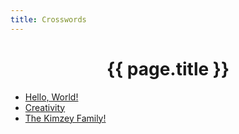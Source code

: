 ```yaml
---
title: Crosswords
---
```


<head>
		<meta charset="utf-8">
		<meta name="viewport" content="width=device-width, initial-scale = 1.0, maximum-scale=1.0, user-scalable=no" />
		<meta property="og:description" content="Personal perfolio website of Steven Sawtelle">
		<meta property="og:site_name" content="Steven Sawtelle" />
		<title>Steven Sawtelle - Crosswords</title>
		<link rel="stylesheet" type="text/css" href="../css/style.css">
</head>

# <center>{{ page.title }}</center>

<ul>
    <li>
        <a href="/puzzles/crosswords/helloworld.html">Hello, World!</a>
    </li>
    <li>
        <a href="/puzzles/crosswords/creativity.html">Creativity</a>
    </li>
    <li>
        <a href="/puzzles/crosswords/kimzeys.html">The Kimzey Family!</a>
    </li>
</ul>
